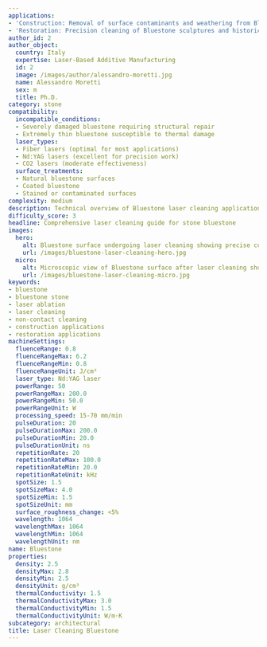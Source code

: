 ```yaml
---
applications:
- 'Construction: Removal of surface contaminants and weathering from Bluestone facades'
- 'Restoration: Precision cleaning of Bluestone sculptures and historical artifacts'
author_id: 2
author_object:
  country: Italy
  expertise: Laser-Based Additive Manufacturing
  id: 2
  image: /images/author/alessandro-moretti.jpg
  name: Alessandro Moretti
  sex: m
  title: Ph.D.
category: stone
compatibility:
  incompatible_conditions:
  - Severely damaged bluestone requiring structural repair
  - Extremely thin bluestone susceptible to thermal damage
  laser_types:
  - Fiber lasers (optimal for most applications)
  - Nd:YAG lasers (excellent for precision work)
  - CO2 lasers (moderate effectiveness)
  surface_treatments:
  - Natural bluestone surfaces
  - Coated bluestone
  - Stained or contaminated surfaces
complexity: medium
description: Technical overview of Bluestone laser cleaning applications and parameters
difficulty_score: 3
headline: Comprehensive laser cleaning guide for stone bluestone
images:
  hero:
    alt: Bluestone surface undergoing laser cleaning showing precise contamination removal
    url: /images/bluestone-laser-cleaning-hero.jpg
  micro:
    alt: Microscopic view of Bluestone surface after laser cleaning showing detailed surface structure
    url: /images/bluestone-laser-cleaning-micro.jpg
keywords:
- bluestone
- bluestone stone
- laser ablation
- laser cleaning
- non-contact cleaning
- construction applications
- restoration applications
machineSettings:
  fluenceRange: 0.8
  fluenceRangeMax: 6.2
  fluenceRangeMin: 0.8
  fluenceRangeUnit: J/cm²
  laser_type: Nd:YAG laser
  powerRange: 50
  powerRangeMax: 200.0
  powerRangeMin: 50.0
  powerRangeUnit: W
  processing_speed: 15-70 mm/min
  pulseDuration: 20
  pulseDurationMax: 200.0
  pulseDurationMin: 20.0
  pulseDurationUnit: ns
  repetitionRate: 20
  repetitionRateMax: 100.0
  repetitionRateMin: 20.0
  repetitionRateUnit: kHz
  spotSize: 1.5
  spotSizeMax: 4.0
  spotSizeMin: 1.5
  spotSizeUnit: mm
  surface_roughness_change: <5%
  wavelength: 1064
  wavelengthMax: 1064
  wavelengthMin: 1064
  wavelengthUnit: nm
name: Bluestone
properties:
  density: 2.5
  densityMax: 2.8
  densityMin: 2.5
  densityUnit: g/cm³
  thermalConductivity: 1.5
  thermalConductivityMax: 3.0
  thermalConductivityMin: 1.5
  thermalConductivityUnit: W/m·K
subcategory: architectural
title: Laser Cleaning Bluestone
---
```


